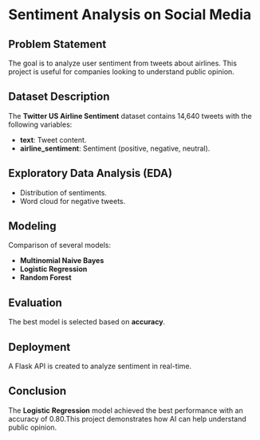 # Sentiment Analysis on Social Media 

## Problem Statement
The goal is to analyze user sentiment from tweets about airlines. This project is useful for companies looking to understand public opinion.

## Dataset Description 
The **Twitter US Airline Sentiment** dataset contains 14,640 tweets with the following variables:
- **text**: Tweet content.
- **airline_sentiment**: Sentiment (positive, negative, neutral).

## Exploratory Data Analysis (EDA)
- Distribution of sentiments.
- Word cloud for negative tweets.

## Modeling
Comparison of several models:
- **Multinomial Naive Bayes**
- **Logistic Regression**
- **Random Forest**


## Evaluation
The best model is selected based on **accuracy**.

## Deployment
A Flask API is created to analyze sentiment in real-time.

## Conclusion
The **Logistic Regression** model achieved the best performance with an accuracy of 0.80.This project demonstrates how AI can help understand public opinion.


